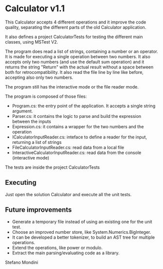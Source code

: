 Calculator v1.1
===============

This Calculator accepts 4 different operations and it improve the code quality, separating
the different parts of the old Calculator application.

It also defines a project CalculatorTests for testing the different main classes, using MSTest V2.

The program does read a list of strings, containing a number or an operator.
It is made for executing a single operation between two numbers.
It also accepts only two numbers (and use the default sum operation) and it returns the string
"Return" with the actual result without a space between both for retrocompatibility. It also read the file line by line
like before, accepting also only two numbers.

The program still has the interactive mode or the file reader mode.

The program is composed of those files:
- Program.cs: the entry point of the application. It accepts a single string argument.
- Parser.cs: it contains the logic to parse and build the expression between the inputs
- Expression.cs: it contains a wrapper for the two numbers and the operation
- ICalculatorInputReader.cs: inteface to define a reader for the input, returning a list of strings
- FileCalculatorInputReader.cs: read data from a local file
- InteractiveCalculatorInputReader.cs: read data from the console (interactive mode)

The tests are inside the project CalculatorTests

Executing
---
Just open the solution Calculator and execute all the unit tests.

Future improvements
---
- Generate a temporary file instead of using an existing one for the unit test.
- Choose an improved number store, like System.Numerics.BigInteger.
- It can be developed a better tokenizer, to build an AST tree for multiple operations.
- Extend the operations, like power or modulo.
- Extract the main parsing/evaluating code as a library.

Stefano Mondini
